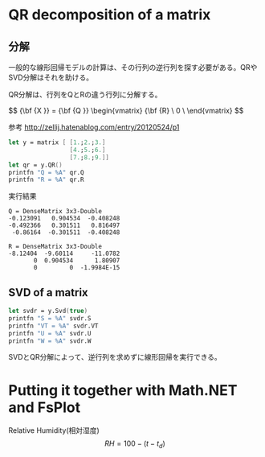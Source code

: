 # QR decomposition of a matrix  
## 分解
一般的な線形回帰モデルの計算は、その行列の逆行列を探す必要がある。QRやSVD分解はそれを助ける。  

QR分解は、行列をQとRの違う行列に分解する。

$$
{\bf {X }} = {\bf {Q }} \begin{vmatrix}  {\bf {R} \\ 0 \\ \end{vmatrix}
$$  

参考
http://zellij.hatenablog.com/entry/20120524/p1  


```fsharp
let y = matrix [ [1.;2.;3.]  
                 [4.;5.;6.]
                 [7.;8.;9.]]
let qr = y.QR()  
printfn "Q = %A" qr.Q  
printfn "R = %A" qr.R  
```  
実行結果  
```
Q = DenseMatrix 3x3-Double  
-0.123091   0.904534  -0.408248  
-0.492366   0.301511   0.816497  
 -0.86164  -0.301511  -0.408248  

R = DenseMatrix 3x3-Double  
-8.12404  -9.60114     -11.0782  
       0  0.904534      1.80907
       0         0  -1.9984E-15
```

## SVD of a matrix  
```fsharp
let svdr = y.Svd(true)
printfn "S = %A" svdr.S
printfn "VT = %A" svdr.VT
printfn "U = %A" svdr.U
printfn "W = %A" svdr.W
```
SVDとQR分解によって、逆行列を求めずに線形回帰を実行できる。

# Putting it together with Math.NET and FsPlot
Relative Humidity(相対湿度)  
$$
RH = 100 - (t - t_d)
$$


